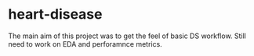 # heart-disease
The main aim of this project was to get the feel of basic DS workflow. Still need to work on EDA and perforamnce metrics.
